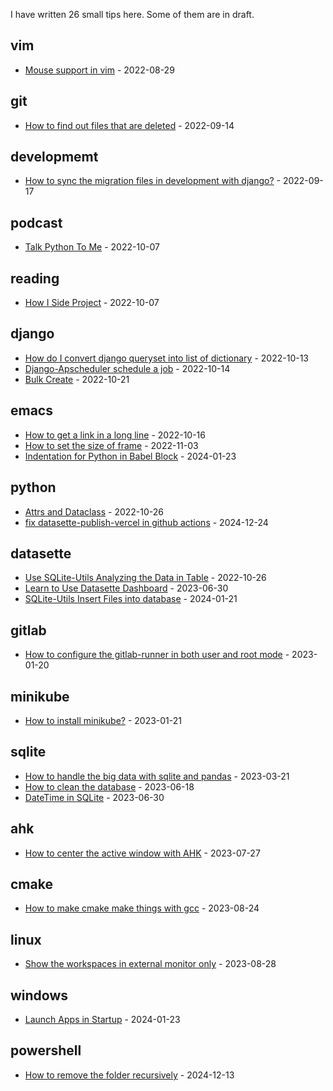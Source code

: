 I have written <!-- count starts -->26<!-- count ends --> small tips here. Some of them are in draft.

<!-- index starts -->
## vim

* [Mouse support in vim](https://github.com/stefanzweig/scratch/blob/main/vim/mouse-support-in-vim.md) - 2022-08-29

## git

* [How to find out files that are deleted](https://github.com/stefanzweig/scratch/blob/main/git/how-to-find-out-deleted-file.md) - 2022-09-14

## developmemt

* [How to sync the migration files in development with django?](https://github.com/stefanzweig/scratch/blob/main/developmemt/how-to-sync-migrations-in-django.md) - 2022-09-17

## podcast

* [Talk Python To Me](https://github.com/stefanzweig/scratch/blob/main/podcast/talk-python-to-me.md) - 2022-10-07

## reading

* [How I Side Project](https://github.com/stefanzweig/scratch/blob/main/reading/how-i-side-project.md) - 2022-10-07

## django

* [How do I convert django queryset into list of dictionary](https://github.com/stefanzweig/scratch/blob/main/django/how-do-i-convert-django-queryset-into-list-of-dict.md) - 2022-10-13
* [Django-Apscheduler schedule a job](https://github.com/stefanzweig/scratch/blob/main/django/apscheduler.md) - 2022-10-14
* [Bulk Create](https://github.com/stefanzweig/scratch/blob/main/django/bulk_create.md) - 2022-10-21

## emacs

* [How to get a link in a long line](https://github.com/stefanzweig/scratch/blob/main/emacs/get-structural-href-link-in-long-line.md) - 2022-10-16
* [How to set the size of frame](https://github.com/stefanzweig/scratch/blob/main/emacs/set-frame-size.md) - 2022-11-03
* [Indentation for Python in Babel Block](https://github.com/stefanzweig/scratch/blob/main/emacs/org-babel-python-indentation.md) - 2024-01-23

## python

* [Attrs and Dataclass](https://github.com/stefanzweig/scratch/blob/main/python/attrs-and-dataclass.md) - 2022-10-26
* [fix datasette-publish-vercel in github actions](https://github.com/stefanzweig/scratch/blob/main/python/replace_code.md) - 2024-12-24

## datasette

* [Use SQLite-Utils Analyzing the Data in Table](https://github.com/stefanzweig/scratch/blob/main/datasette/sqlite-utils-in-memory.md) - 2022-10-26
* [Learn to Use Datasette Dashboard](https://github.com/stefanzweig/scratch/blob/main/datasette/datasette-dashboard.md) - 2023-06-30
* [SQLite-Utils Insert Files into database](https://github.com/stefanzweig/scratch/blob/main/datasette/sqlite-utils-insert-files.md) - 2024-01-21

## gitlab

* [How to configure the gitlab-runner in both user and root mode](https://github.com/stefanzweig/scratch/blob/main/gitlab/gitlab-runner-tips.md) - 2023-01-20

## minikube

* [How to install minikube?](https://github.com/stefanzweig/scratch/blob/main/minikube/setup-minikube-env.md) - 2023-01-21

## sqlite

* [How to handle the big data with sqlite and pandas](https://github.com/stefanzweig/scratch/blob/main/sqlite/big_data.md) - 2023-03-21
* [How to clean the database](https://github.com/stefanzweig/scratch/blob/main/sqlite/vacuum_data.md) - 2023-06-18
* [DateTime in SQLite](https://github.com/stefanzweig/scratch/blob/main/sqlite/datetime_in_sqlite.md) - 2023-06-30

## ahk

* [How to center the active window with AHK](https://github.com/stefanzweig/scratch/blob/main/ahk/center-window-with-ahk.md) - 2023-07-27

## cmake

* [How to make cmake make things with gcc](https://github.com/stefanzweig/scratch/blob/main/cmake/cmake_works_with_mingw.md) - 2023-08-24

## linux

* [Show the workspaces in external monitor only](https://github.com/stefanzweig/scratch/blob/main/linux/show-in-monitor-only.md) - 2023-08-28

## windows

* [Launch Apps in Startup](https://github.com/stefanzweig/scratch/blob/main/windows/startup.md) - 2024-01-23

## powershell

* [How to remove the folder recursively](https://github.com/stefanzweig/scratch/blob/main/powershell/remove-folder.md) - 2024-12-13
<!-- index ends -->
